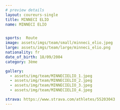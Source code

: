 ```yaml
---
# preview details
layout: coureurs-single
title: MINNECI ELIO
name: MINNECI ELIO


sports:  Route
image: assets/imgs/team/small/minneci_elio.jpeg
large: assets/imgs/team/large/minneci_elio.png
nationality: fr
date_of_birth: 18/09/2004
category: 3ème

gallery:
  - assets/img/team/MINNECIELIO_1.jpeg
  - assets/img/team/MINNECIELIO_2.jpeg
  - assets/img/team/MINNECIELIO_3.jpeg
  - assets/img/team/MINNECIELIO_4.jpeg

strava: https://www.strava.com/athletes/55203043
---
```


